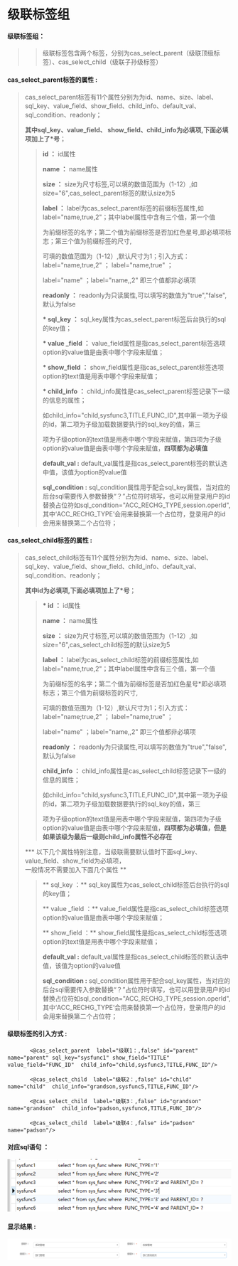 # 级联**标签组**

#### 级联标签组：

> > 级联标签包含两个标签，分别为cas\_select\_parent（级联顶级标签）、cas\_select\_child（级联子孙级标签）

#### cas\_select\_parent**标签的属性 :**

> cas\_select\_parent标签有11个属性分别为为id、name、size、label、sql\_key、value\_field、show\_field、child\_info、default\_val、sql\_condition、readonly；
>
> **其中sql\_key、value\_field、 show\_field、child\_info为必填项,下面必填项加上了\*号**；
>
> > **id ：** id属性
> >
> > **name ：** name属性
> >
> > **size ：** size为尺寸标签,可以填的数值范围为（1-12）,如size="6",cas\_select\_parent标签的默认size为5
> >
> > **label ：** label为cas\_select\_parent标签的前缀标签属性,如label="name,true,2"；其中label属性中含有三个值，第一个值
> >
> > 为前缀标签的名字；第二个值为前缀标签是否加红色星号,即必填项标志；第三个值为前缀标签的尺寸,
> >
> > 可填的数值范围为（1-12）,默认尺寸为1；引入方式：label="name,true,2" ； label="name,true" ；
> >
> > label="name" ；label="name,,2" 即三个值都非必填项
> >
> > **readonly ：** readonly为只读属性,可以填写的数值为"true","false",默认为false
> >
> > **\* sql\_key  ：** sql\_key属性为cas\_select\_parent标签后台执行的sql的key值；
> >
> > **\* value \_field ：** value\_field属性是指cas\_select\_parent标签选项option的value值是由表中哪个字段来赋值；
> >
> > **\* show\_field ：** show\_field属性是指cas\_select\_parent标签选项option的text值是用表中哪个字段来赋值；
> >
> > **\* child\_info ：** child\_info属性是cas\_select\_parent标签记录下一级的信息的属性；
> >
> > 如child\_info="child,sysfunc3,TITLE,FUNC\_ID",其中第一项为子级的id，第二项为子级加载数据要执行的sql\_key的值，第三
> >
> > 项为子级option的text值是用表中哪个字段来赋值，第四项为子级option的value值是由表中哪个字段来赋值，**四项都为必填值**
> >
> > **default\_val :** default\_val属性是指cas\_select\_parent标签的默认选中值，该值为option的value值
> >
> > **sql\_condition :** sql\_condition属性用于配合sql\_key属性，当对应的后台sql需要传入参数替换“？”占位符时填写，也可以用登录用户的id替换占位符如sql\_condition="ACC\_RECHG\_TYPE,session.operId",其中‘ACC\_RECHG\_TYPE’会用来替换第一个占位符，登录用户的id会用来替换第二个占位符；

#### cas\_select\_child**标签的属性 :**

> cas\_select\_child标签有11个属性分别为为id、name、size、label、sql\_key、value\_field、show\_field、child\_info、default\_val、sql\_condition、readonly；
>
> **其中id为必填项,下面必填项加上了\*号**；
>
> > **\* id ：** id属性
> >
> > **name ：** name属性
> >
> > **size ：** size为尺寸标签,可以填的数值范围为（1-12）,如size="6",cas\_select\_child标签的默认size为5
> >
> > **label ：** label为cas\_select\_child标签的前缀标签属性,如label="name,true,2"；其中label属性中含有三个值，第一个值
> >
> > 为前缀标签的名字；第二个值为前缀标签是否加红色星号\*即必填项标志；第三个值为前缀标签的尺寸,
> >
> > 可填的数值范围为（1-12）,默认尺寸为1；引入方式：label="name;true,2" ； label="name,true" ；
> >
> > label="name" ；label="name,,2" 即三个值都非必填项
> >
> > **readonly ：** readonly为只读属性,可以填写的数值为"true","false",默认为false
> >
> > **child\_info  ：** child\_info属性是cas\_select\_child标签记录下一级的信息的属性；
> >
> > 如child\_info="child,sysfunc3,TITLE,FUNC\_ID",其中第一项为子级的id，第二项为子级加载数据要执行的sql\_key的值，第三
> >
> > 项为子级option的text值是用表中哪个字段来赋值，第四项为子级option的value值是由表中哪个字段来赋值，**四项都为必填值，但是如果该级为最后一级则child\_info属性不必存在**
>
> **\* 以下几个属性特别注意，当级联需要默认值时下面sql\_key、value\_field、show\_field为必填项，  
> 一般情况不需要加入下面几个属性 **
>
> > ** sql\_key  ：** sql\_key属性为cas\_select\_child标签后台执行的sql的key值；
> >
> > ** value \_field ：** value\_field属性是指cas\_select\_child标签选项option的value值是由表中哪个字段来赋值；
> >
> > ** show\_field ：** show\_field属性是指cas\_select\_child标签选项option的text值是用表中哪个字段来赋值；
> >
> > **default\_val :** default\_val属性是指cas\_select\_child标签的默认选中值，该值为option的value值
> >
> > **sql\_condition :** sql\_condition属性用于配合sql\_key属性，当对应的后台sql需要传入参数替换“？”占位符时填写，也可以用登录用户的id替换占位符如sql\_condition="ACC\_RECHG\_TYPE,session.operId",其中‘ACC\_RECHG\_TYPE’会用来替换第一个占位符，登录用户的id会用来替换第二个占位符；

#### 级联标签的引入方式 :

```
       <@cas_select_parent  label="级联1：,false" id="parent" name="parent" sql_key="sysfunc1" show_field="TITLE" value_field="FUNC_ID"  child_info="child,sysfunc3,TITLE,FUNC_ID"/>

       <@cas_select_child  label="级联2：,false" id="child"   name="child"  child_info="grandson,sysfunc5,TITLE,FUNC_ID"/>

       <@cas_select_child  label="级联3：,false" id="grandson"  name="grandson"  child_info="padson,sysfunc6,TITLE,FUNC_ID"/>

       <@cas_select_child  label="级联4：,false" id="padson"  name="padson"/>
```

#### 对应sql语句 ：

![](/assets/cas_select_sql.png)

#### 显示结果 :

![](/assets/casSelect.png)

